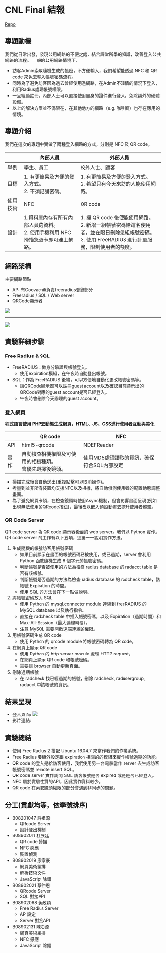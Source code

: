 # CNL Final 結報
[Repo](https://github.com/AndyDu01/CNL2022)
## 專題動機
我們從日常出發，發現公用網路的不便之處，結合課堂所學的知識，改善登入公共網路的流程。
一般的公用網路情境下:
- 訪客Admin索取隨機生成的帳密，不方便輸入，我們希望能透過 NFC 和 QR code 來免去輸入帳號密碼流程。
- 同時為了避免訪客因為過去曾經使用過網路，在Admin不知情的情況下登入，利用Radius處理帳號權限。
- 一旦經過註冊，內部人士可以直接使用自身的證件進行登入，免除額外的硬體設備。
- 以上的解決方案並不侷限在，在其他地方的網路（e.g. 咖啡廳）也存在應用的情境。
## 專題介紹
我們在這次的專題中實做了兩種登入網路的方式，分別是 NFC 及 QR code。

| | 內部人員 | 外部人員 |
| ---- | ---| -----|
| 舉例 | 學生、員工  | 校外人士、顧客 |
| 目標 | 1. 有更簡易及方便的登入方式。</br>2. 不須記誦密碼。 |1. 有更簡易及方便的登入方式。</br>2. 希望只有今天來訪的人能使用網路。 |
| 使用技術 | NFC | QR code |
| 設計 | 1.資料庫內存有所有內部人員的資料。</br>2. 使用手機利用 NFC 掃描悠遊卡即可連上網路。 | 1. 掃 QR code 後便能使用網路。</br>2. 新增一組帳號密碼給這名使用者，並在隔日刪除這組帳號密碼。</br>3. 使用 FreeRADIUS 進行計量服務，限制使用者的額度。 |

## 網路架構
主要網路節點
+ AP: 有Coovachili負責freeradius登錄部分
+ Freeradius / SQL / Web server
+ QRCode顯示器

![](https://i.imgur.com/BGAKigL.png)

---

![](https://i.imgur.com/3FcpEAw.png)

## 實驗詳細步驟
### Free Radius & SQL
+ FreeRADIUS：做身分驗證與帳號登入。
    + 使用expiration模組，在午夜時自動登出帳號。
+ SQL：作為 FreeRADIUS 後端，可以方便地自動化更改帳號密碼等。
    + 讓QRCode顯示器可以註冊guest account以及確認目前顯示出的QRCode對應的guest account是否已經登入。
    + 午夜時會刪除今天辦理的guest account。
<!-- ![](https://i.imgur.com/S3JuWkZ.png) -->

### 登入網頁
**程式語言使用 PHP去動態生成網頁，HTML、JS、CSS進行使用者互動與美化**

||QR code|NFC|
-|-|-
|API|html5-qrcode|NDEFReader|
|實作|自動檢查相機權限及可使用的相機種類。</br>會優先選擇後鏡頭。|使用MD5處理讀取的資訊，確保符合SQL內部設定|
- 掃描完成後會自動送出(重複點擊可以取消操作)。
- 考量到並非所有裝置均支援NFC以及相機，將自動偵測使用者的配置動態調整畫面。
- 為了避免網頁卡頓，在檢查鏡頭時使用Async機制，但會影響畫面呈現(例如出現無法使用的QRcode按鈕)，最後改以嵌入預設動畫去提升使用者體驗。


### QR Code Server
QR code server 為 QR code 顯示器後面的 web server。我們以 Python 實作。QR code server 的工作有以下五項，這裏一一說明實作方法。
1. 生成隨機的帳號訪客用帳號密碼
    - 如果目前顯示在畫面的帳號密碼已被使用，或已過期，server 會利用 Python 函數隨機生成 8 個字元的帳號密碼。
    - 判斷帳號是否被使用的方法為檢查 radius database 的 radacct table 是否有該帳號。
    - 判斷帳號是否過期的方法為檢查 radius database 的 radcheck table，該帳號 Expiration 的時間。
    - 使用 SQL 的方法會在下一點做說明。
2. 將帳號密碼放入 SQL
    - 使用 Python 的 mysql.connector module 連線到 freeRADIUS 的 MySQL database 以及執行指令。
    - 直接在 radcheck table 中插入帳號密碼，以及 Expiration（過期時間）和 Max-All-Session（最大連線時間）。
    - 注意 MySQL 需要開啟遠端連線的權限。
3. 用帳號密碼生成 QR code
    - 使用 Python 的 qrcode module 將帳號密碼轉為 QR code。
4. 在網頁上顯示 QR code
    - 使用 Python 的 http.server module 處理 HTTP request。
    - 在網頁上顯示 QR code 和帳號密碼。
    - 需要讓 browser 自動更新頁面。
5. 刪除過期帳號
    - 在 radcheck 找已經過期的帳號，刪除 radcheck, radusergroup, radacct 中該帳號的資訊。

## 結果呈現
- 登入頁面:
![](https://i.imgur.com/S0IbWT3.png)
- 影片連結:




## 實驗總結

- 使用 Free Radius 2 搭配 Ubuntu 16.04.7 來當作我們的作業系統。
- Free Radius 要額外設定跟 expiration 相關的的模組來實作帳號過期的功能。
- QR code 的登入是給訪客使用，我們使用另一台電腦當作 server 去生成訪客帳號密碼並 remote insert SQL。
- QR code server 實作訪問 SQL 訪客帳號是否 expired 或是是否已經登入。
- NFC 屬於實驗性質的API，因此實作資料較少。
- QR code 在索取鏡頭權限的部分會遇到非同步的問題。

## 分工(貢獻均等，依學號排序)
- B08201047 許祖源 
	- QRcode Server
	- 設計登出機制
- B08902011 杜展廷 
	- QR code 掃描
	- NFC 感應
	- 裝置偵測
- B08902019 康家豪
	- 網頁美術編排
	- 解析技術文件
	- JavaScript 除錯
- B08902021 蔡仲恩 
	- QRcode Server
	- SQL 對接API
- B08902068 黃政穎
	- Free Radius Server
	- AP 設定
	- Server 對接API
- B08902131 陳泊源
	- 網頁美術編排
	- NFC 感應
	- JavaScript 除錯

<!-- 
### 登入方式
* 內部人員：使用證件（如學生證）透過 NFC 掃描登入 FreeRADIUS。
* 外部人員：掃描 QR code 登入網路，且外部人員帳號為隨機帳號並有流量限制。
![](https://i.imgur.com/VvSlCkV.png)

### 使用的技術
* FreeRADIUS：做身分驗證與帳號登入。
* SQL：作為 FreeRADIUS 後端，可以方便地自動化更改帳號密碼等。
* Crontab：可設定每日執行，用來每日定時更新的訪客帳號。
* HTML & PHP & JS：作為網頁前後端。
* NFC：掃描學生證卡號，作為快速輸入帳密的技術。
* QR code：以掃描的方式快速輸入訪客帳密。
## 實驗中遇到的難題與解決方法
- 

## 實驗心得總結

- 我們原本打算使用最新的 FreeRadius 3 ，但是他跟我們使用的作業系統版本不合，所以我們返回使用 FreeRadius 2 ，並使用 Ubuntu 16.04.7 來當作我們的作業系統。
- FreeRadius 要額外設定跟 expiration 相關的的模組來實作帳號過期的功能。
- 因為我們 QR code 的登入是給訪客使用，所以我們使用另一台電腦去生成訪客帳號密碼並 remote insert SQL。在這方面最大的挑戰是如何去知道訪客帳號是否 expired 或是是否已經登入。
- NFC 屬於實驗性質的API，因此實作資料較少。
- QR code 在索取鏡頭權限的部分會遇到非同步的問題。
 -->

<!-- 
## 影片內容
1. Device偵測
    畫面中有手機和電腦的登入頁面(是否具nfc)，看出裝置不同登入頁面的差別，(關閉筆電相機功能，只能輸入)
1. 登入
    1. 拍攝每個按鈕都可以點兩下(代表有返回的效果)
	1. NFC:拍攝手機掃學生證，接著聚焦到手機登入成功頁面
	1. 手動:(?)看著qrcode上的文字輸入，並登入成功
	1. QRCode:拍攝手機掃電腦的畫面，兩者皆入鏡
1. QRCode 自動刷新(承2.4)
    拍攝手機掃電腦的畫面，兩者皆入鏡，掃完後同時拍攝登入成功以及qrcode切換，(?)可以再用另一台手機掃，代表兩個qrcode皆可成功登入
1. 計時服務(承3)
    登入成功後，過個(?)秒被切斷的畫面
    

## Demo大綱
1. 專題介紹 (1 min) - 蔡
1. 專題動機 (1 min) - ~~優秀的~~祖源
1. 網路架構 (1 min) - 黃
1. 實驗詳細步驟 (3 min) - 黃蔡杜 
1. 結果呈現 (5 min) - 康
1. 實驗總結 (1 min) - 陳
1. 分工 (1 min) - 杜
1. QA (2 min) - 即興發揮
 -->